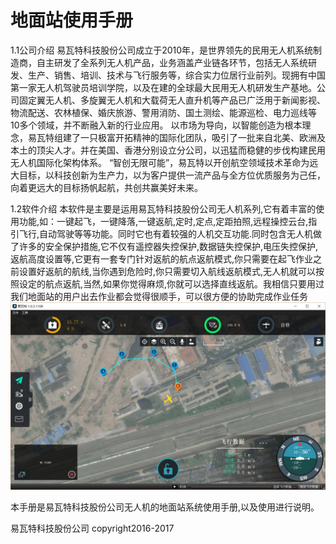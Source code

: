 #                                          地面站使用手册
1.1公司介绍
      易瓦特科技股份公司成立于2010年，是世界领先的民用无人机系统制造商，自主研发了全系列无人机产品，业务涵盖产业链各环节，包括无人系统研发、生产、销售、培训、技术与飞行服务等，综合实力位居行业前列。现拥有中国第一家无人机驾驶员培训学院，以及在建的全球最大民用无人机研发生产基地。公司固定翼无人机、多旋翼无人机和大载荷无人直升机等产品已广泛用于新闻影视、物流配送、农林植保、婚庆旅游、警用消防、国土测绘、能源巡检、电力巡线等10多个领域，并不断融入新的行业应用。
      以市场为导向，以智能创造为根本理念，易瓦特组建了一只极富开拓精神的国际化团队，吸引了一批来自北美、欧洲及本土的顶尖人才。并在美国、香港分别设立分公司，以迅猛而稳健的步伐构建民用无人机国际化架构体系。
    “智创无限可能”，易瓦特以开创航空领域技术革命为远大目标，以科技创新为生产力，以为客户提供一流产品与全方位优质服务为己任，向着更远大的目标扬帆起航，共创共赢美好未来。

1.2软件介绍
     本软件是主要是运用易瓦特科技股份公司无人机系列,它有着丰富的使用功能,如：一键起飞，一键降落,一键返航,定时,定点,定距拍照,远程操控云台,指引飞行,自动驾驶等等功能。同时它也有着较强的人机交互功能.同时包含无人机做了许多的安全保护措施,它不仅有遥控器失控保护,数据链失控保护,电压失控保护,返航高度设置等,它更有一套专门针对返航的航点返航模式,你只需要在起飞作业之前设置好返航的航线,当你遇到危险时,你只需要切入航线返航模式,无人机就可以按照设定的航点返航,当然,如果你觉得麻烦,你就可以选择直线返航。我相信只要用过我们地面站的用户出去作业都会觉得很顺手，可以很方便的协助完成作业任务
![](QuickStart/ConnectedVehicle.jpg)

 本手册是易瓦特科技股份公司无人机的地面站系统使用手册,以及使用进行说明。


易瓦特科技股份公司 copyright2016-2017 